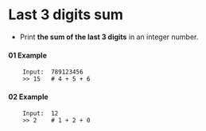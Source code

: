 # Last 3 digits sum

- Print **the sum of the last 3 digits** in an integer number.
#### 01 Example
```
    Input:  789123456
    >> 15   # 4 + 5 + 6
```
#### 02 Example
```
    Input:  12
    >> 2    # 1 + 2 + 0
```